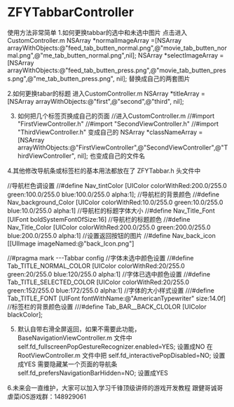 # ZFYTabbarController
使用方法非常简单
1.如何更换tabbar的选中和未选中图片
点击进入CustomController.m
NSArray *normalImageArray =[NSArray arrayWithObjects:@"feed_tab_butten_normal.png",@"movie_tab_butten_normal.png",@"me_tab_butten_normal.png",nil];
NSArray *selectImageArray =[NSArray arrayWithObjects:@"feed_tab_butten_press.png",@"movie_tab_butten_press.png",@"me_tab_butten_press.png", nil];
替换成自己的两套图片

2.如何更换tabar的标题
进入CustomController.m
NSArray *titleArray =[NSArray arrayWithObjects:@"first",@"second",@"third", nil];

3. 如何把几个标签页换成自己的页面
//进入CustomController.m
//#import "FirstViewController.h"
//#import "SecondViewController.h"
//#import "ThirdViewController.h"
变成自己的
NSArray  *classNameArray =[NSArray arrayWithObjects:@"FirstViewController",@"SecondViewController",@"ThirdViewController", nil];
也变成自己的文件名


4.其他修改导航条或标签栏的基本用法都放在了
ZFYTabbar.h  头文件中

//导航栏色调设置
//#define Nav_tintColor             [UIColor colorWithRed:200.0/255.0 green:100.0/255.0 blue:100.0/255.0 alpha:1];
//导航栏的背景颜色
//#define Nav_background_Color      [UIColor colorWithRed:10.0/255.0 green:10.0/255.0 blue:10.0/255.0 alpha:1]
//导航栏的标题字体大小
//#define Nav_Title_Font            [UIFont boldSystemFontOfSize:16]
//导航栏的标题颜色
//#define Nav_Title_Color           [UIColor colorWithRed:200.0/255.0 green:200.0/255.0 blue:200.0/255.0 alpha:1]
//设置返回按钮的图片
//#define Nav_back_icon             [[UIImage imageNamed:@"back_Icon.png"] 


//#pragma mark  ---Tabbar   config
 //字体未选中颜色设置
//#define Tab_TITLE_NORMAL_COLOR   [UIColor colorWithRed:20/255.0 green:20/255.0 blue:120/255.0 alpha:1]
 //字体已选中颜色设置
//#define Tab_TITLE_SELECTED_COLOR [UIColor colorWithRed:20/255.0 green:152/255.0 blue:172/255.0 alpha:1]
//字体的大小样式设置
///#define Tab_TITLE_FONT           [UIFont fontWithName:@"AmericanTypewriter" size:14.0f]
//标签栏的背景颜色设置
///#define Tab_BAR__BACK_CLOLOR     [UIColor blackColor];


5. 默认自带右滑全屏返回，如果不需要此功能，BaseNavigationViewController.m 文件中
self.fd_fullscreenPopGestureRecognizer.enabled=YES; 设置成NO
在RootViewController.m 文件中把    self.fd_interactivePopDisabled=NO; 设置成YES
需要隐藏某一个页面的导航条
self.fd_prefersNavigationBarHidden=NO; 设置成YES

6.未来会一直维护，大家可以加入学习千锋顶级讲师的游戏开发教程 
跟健哥诚哥虐菜iOS游戏群：148929061   
